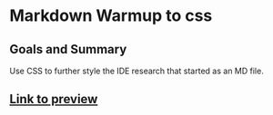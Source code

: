 # Markdown Warmup to css

## Goals and Summary
Use CSS to further style the IDE research that started as an MD file.

## [Link to preview](https://rafswiggers.github.io/markdown-warmup-css/)
